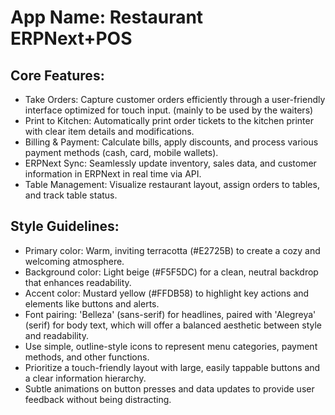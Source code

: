 # **App Name**: Restaurant ERPNext+POS

## Core Features:

- Take Orders: Capture customer orders efficiently through a user-friendly interface optimized for touch input. (mainly to be used by the waiters)
- Print to Kitchen: Automatically print order tickets to the kitchen printer with clear item details and modifications.
- Billing & Payment: Calculate bills, apply discounts, and process various payment methods (cash, card, mobile wallets).
- ERPNext Sync: Seamlessly update inventory, sales data, and customer information in ERPNext in real time via API.
- Table Management: Visualize restaurant layout, assign orders to tables, and track table status.

## Style Guidelines:

- Primary color: Warm, inviting terracotta (#E2725B) to create a cozy and welcoming atmosphere.
- Background color: Light beige (#F5F5DC) for a clean, neutral backdrop that enhances readability.
- Accent color: Mustard yellow (#FFDB58) to highlight key actions and elements like buttons and alerts.
- Font pairing: 'Belleza' (sans-serif) for headlines, paired with 'Alegreya' (serif) for body text, which will offer a balanced aesthetic between style and readability.
- Use simple, outline-style icons to represent menu categories, payment methods, and other functions.
- Prioritize a touch-friendly layout with large, easily tappable buttons and a clear information hierarchy.
- Subtle animations on button presses and data updates to provide user feedback without being distracting.